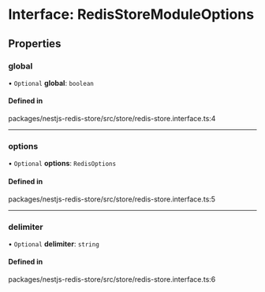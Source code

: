 # Interface: RedisStoreModuleOptions

## Properties

### global

• `Optional` **global**: `boolean`

#### Defined in

packages/nestjs-redis-store/src/store/redis-store.interface.ts:4

___

### options

• `Optional` **options**: `RedisOptions`

#### Defined in

packages/nestjs-redis-store/src/store/redis-store.interface.ts:5

___

### delimiter

• `Optional` **delimiter**: `string`

#### Defined in

packages/nestjs-redis-store/src/store/redis-store.interface.ts:6
